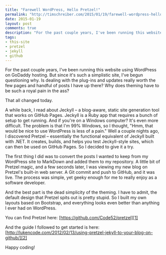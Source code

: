 ```yaml
--- 
title: "Farewell WordPress, Hello Pretzel!"
permalink: "http://timschreiber.com/2015/01/19/farewell-wordpress-hello-pretzel"
date: 2015-01-19
layout: post
comments: true
description: "For the past couple years, I've been running this website using WordPress on GoDaddy hosting. But since it's such a simplistic site, I've begun questioning why. Is dealing with the plug-ins and updates really worth the few pages and handful of posts I have up..."
tags:
- this-site
- pretzel
- jekyll
- github
---
```


For the past couple years, I've been running this website using WordPress on GoDaddy hosting. But since it's such a simplistic site, I've begun questioning why. Is dealing with the plug-ins and updates really worth the few pages and handful of posts I have up there? Why does theming have to be such a royal pain in the ass?

That all changed today.

A while back, I read about Jeckyll &ndash; a blog-aware, static site generation tool that works on GitHub Pages. Jeckyll is a Ruby app that requires a bunch of setup to get running. And if you're on a Windows computer? It's even more difficult. The problem is that I'm 99% Windows, so I thought, &quot;Hmm, that would be nice to use WordPress is less of a pain.&quot; Well a couple nights ago, I discovered Pretzel &ndash; essentially the functional equivalent of Jeckyll built with .NET. It creates, builds, and helps you test Jeckyll-style sites, which can then be used on GitHub Pages. So I decided to give it a try.

The first thing I did was to convert the posts I wanted to keep from my WordPress site to MarkDown and added them to my repository. A little bit of Pretzel magic, and a few seconds later, I was viewing my new blog on Pretzel's built-in web server. A Git commit and push to GitHub, and it was live. The process was simple, yet geeky enough for me to really enjoy as a software developer.

And the best part is the dead simplicity of the theming. I have to admit, the default design that Pretzel spits out is pretty stupid. So I built my own layouts based on Bootstrap, and everything looks even better than anything I ever had on WordPress.

You can find Pretzel here: [https://github.com/Code52/pretzel][1]

And the guide I followed to get started is here: [http://lukencode.com/2012/02/13/using-pretzel-jekyll-to-your-blog-on-github/][2]

Happy coding!

[1]: https://github.com/Code52/pretzel
[2]: http://lukencode.com/2012/02/13/using-pretzel-jekyll-to-your-blog-on-github/